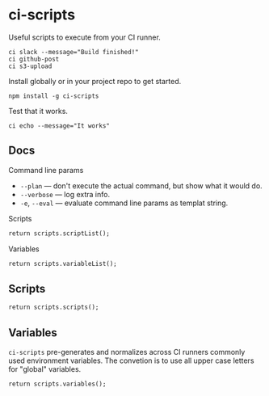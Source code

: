 # ci-scripts

Useful scripts to execute from your CI runner.

```shell
ci slack --message="Build finished!"
ci github-post
ci s3-upload
```

Install globally or in your project repo to get started.

```shell
npm install -g ci-scripts
```

Test that it works.

```shell
ci echo --message="It works"
```


## Docs

Command line params

- `--plan` &mdash; don't execute the actual command, but show what it would do.
- `--verbose` &mdash; log extra info.
- `-e`, `--eval` &mdash; evaluate command line params as templat string.

Scripts

```mmd
return scripts.scriptList();
```

Variables

```mmd
return scripts.variableList();
```


## Scripts

```mmd
return scripts.scripts();
```


## Variables

`ci-scripts` pre-generates and normalizes across CI runners commonly used environment variables.
The convetion is to use all upper case letters for "global" variables.


```mmd
return scripts.variables();
```
